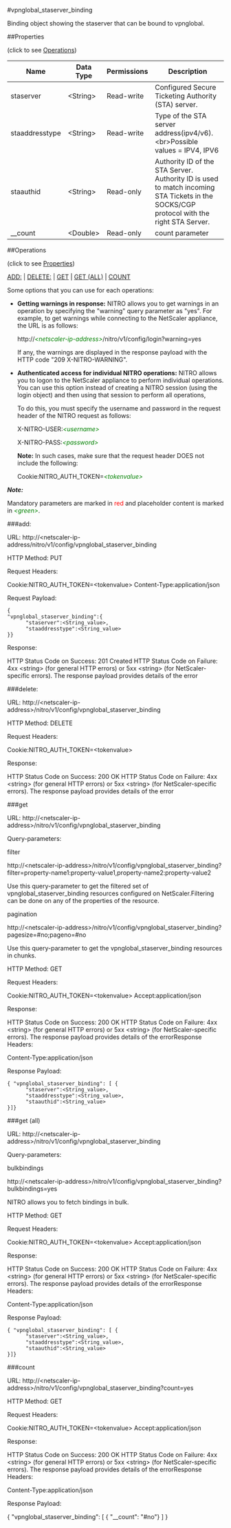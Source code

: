 #vpnglobal_staserver_binding

Binding object showing the staserver that can be bound to vpnglobal.


##Properties 
<span>(click to see [Operations](#operations))</span>


<table><thead><tr><th>Name</th><th> Data Type</th><th> Permissions</th><th>Description</th></tr></thead><tbody><tr><td>staserver</td><td>&lt;String></td><td>Read-write</td><td>Configured Secure Ticketing Authority (STA) server.</td><tr><tr><td>staaddresstype</td><td>&lt;String></td><td>Read-write</td><td>Type of the STA server address(ipv4/v6).&lt;br>Possible values = IPV4, IPV6</td><tr><tr><td>staauthid</td><td>&lt;String></td><td>Read-only</td><td>Authority ID of the STA Server. Authority ID is used to match incoming STA Tickets in the SOCKS/CGP protocol with the right STA Server.</td><tr><tr><td>__count</td><td>&lt;Double></td><td>Read-only</td><td>count parameter</td><tr></tbody></table>
##Operations 
<span>(click to see [Properties](#properties))</span>


[ADD:](#add:) | [DELETE:](#delete:) | [GET](#get) | [GET (ALL)](#get-(all)) | [COUNT](#count)


Some options that you can use for each operations:
<ul><li><p><b>Getting warnings in response:</b> NITRO allows you to get warnings in an operation by specifying the "warning" query parameter as "yes". For example, to get warnings while connecting to the NetScaler appliance, the URL is as follows:</p><p>http://<span style="color:green;font-style:italic;">&lt;netscaler-ip-address&gt;</span>/nitro/v1/config/login?warning=yes</p><p>If any, the warnings are displayed in the response payload with the HTTP code "209 X-NITRO-WARNING".</p></li><li><p><b>Authenticated access for individual NITRO operations:</b> NITRO allows you to logon to the NetScaler appliance to perform individual operations. You can use this option instead of creating a NITRO session (using the login object) and then using that session to perform all operations,</p><p>To do this, you must specify the username and password in the request header of the NITRO request as follows:</p><p>X-NITRO-USER:<span style="color:green;font-style:italic;">&lt;username&gt;</span></p><p>X-NITRO-PASS:<span style="color:green;font-style:italic;">&lt;password&gt;</span></p><p><b>Note:</b> In such cases, make sure that the request header DOES not include the following:</p><p>Cookie:NITRO_AUTH_TOKEN=<span style="color:green;font-style:italic;">&lt;tokenvalue&gt;</span></p></li></ul>



***Note:*** 
Mandatory parameters are marked in <span style="color:#FF0000;">red</span> and placeholder content is marked in <span style="color:green;font-style:italic">&lt;green&gt;</span>.

###add:



URL: http://&lt;netscaler-ip-address/nitro/v1/config/vpnglobal_staserver_binding
HTTP Method: PUT
Request Headers:

Cookie:NITRO_AUTH_TOKEN=&lt;tokenvalue&gt;Content-Type:application/json

Request Payload: ```{"vpnglobal_staserver_binding":{      "staserver":<String_value>,      "staaddresstype":<String_value>}}```
Response:
HTTP Status Code on Success: 201 CreatedHTTP Status Code on Failure: 4xx &lt;string&gt; (for general HTTP errors) or 5xx &lt;string&gt; (for NetScaler-specific errors). The response payload provides details of the error


###delete:



URL: http://&lt;netscaler-ip-address&gt;/nitro/v1/config/vpnglobal_staserver_binding
HTTP Method: DELETE
Request Headers:

Cookie:NITRO_AUTH_TOKEN=&lt;tokenvalue&gt;

Response:
HTTP Status Code on Success: 200 OKHTTP Status Code on Failure: 4xx &lt;string&gt; (for general HTTP errors) or 5xx &lt;string&gt; (for NetScaler-specific errors). The response payload provides details of the error


###get



URL: http://&lt;netscaler-ip-address&gt;/nitro/v1/config/vpnglobal_staserver_binding
Query-parameters:
filter
http://&lt;netscaler-ip-address&gt;/nitro/v1/config/vpnglobal_staserver_binding?filter=property-name1:property-value1,property-name2:property-value2
Use this query-parameter to get the filtered set of vpnglobal_staserver_binding resources configured on NetScaler.Filtering can be done on any of the properties of the resource.


pagination
http://&lt;netscaler-ip-address&gt;/nitro/v1/config/vpnglobal_staserver_binding?pagesize=#no;pageno=#no
Use this query-parameter to get the vpnglobal_staserver_binding resources in chunks.



HTTP Method: GET
Request Headers:

Cookie:NITRO_AUTH_TOKEN=&lt;tokenvalue&gt;Accept:application/json

Response:
HTTP Status Code on Success: 200 OKHTTP Status Code on Failure: 4xx &lt;string&gt; (for general HTTP errors) or 5xx &lt;string&gt; (for NetScaler-specific errors). The response payload provides details of the errorResponse Headers:

Content-Type:application/json

Response Payload: ```{ "vpnglobal_staserver_binding": [ {      "staserver":<String_value>,      "staaddresstype":<String_value>,      "staauthid":<String_value>}]}```



###get (all)



URL: http://&lt;netscaler-ip-address&gt;/nitro/v1/config/vpnglobal_staserver_binding
Query-parameters:
bulkbindings
http://&lt;netscaler-ip-address&gt;/nitro/v1/config/vpnglobal_staserver_binding?bulkbindings=yes
NITRO allows you to fetch bindings in bulk.



HTTP Method: GET
Request Headers:

Cookie:NITRO_AUTH_TOKEN=&lt;tokenvalue&gt;Accept:application/json

Response:
HTTP Status Code on Success: 200 OKHTTP Status Code on Failure: 4xx &lt;string&gt; (for general HTTP errors) or 5xx &lt;string&gt; (for NetScaler-specific errors). The response payload provides details of the errorResponse Headers:

Content-Type:application/json

Response Payload: ```{ "vpnglobal_staserver_binding": [ {      "staserver":<String_value>,      "staaddresstype":<String_value>,      "staauthid":<String_value>}]}```



###count



URL: http://&lt;netscaler-ip-address&gt;/nitro/v1/config/vpnglobal_staserver_binding?count=yes
HTTP Method: GET
Request Headers:

Cookie:NITRO_AUTH_TOKEN=&lt;tokenvalue&gt;Accept:application/json

Response:
HTTP Status Code on Success: 200 OKHTTP Status Code on Failure: 4xx &lt;string&gt; (for general HTTP errors) or 5xx &lt;string&gt; (for NetScaler-specific errors). The response payload provides details of the errorResponse Headers:

Content-Type:application/json

Response Payload: 
{ "vpnglobal_staserver_binding": [ { "__count": "#no"} ] }



